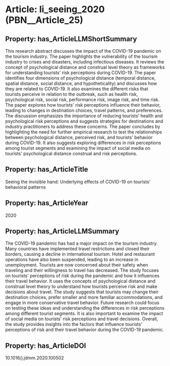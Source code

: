# Article: __li_seeing_2020__ (PBN__Article_25)

## Property: has_ArticleLLMShortSummary

This research abstract discusses the impact of the COVID-19 pandemic on the tourism industry. The paper highlights the vulnerability of the tourism industry to crises and disasters, including infectious diseases. It reviews the concept of psychological distance and construal level theory as frameworks for understanding tourists' risk perceptions during COVID-19. The paper identifies four dimensions of psychological distance (temporal distance, spatial distance, social distance, and hypotheticality) and discusses how they are related to COVID-19. It also examines the different risks that tourists perceive in relation to the outbreak, such as health risk, psychological risk, social risk, performance risk, image risk, and time risk. The paper explores how tourists' risk perceptions influence their behavior, leading to changes in destination choices, travel patterns, and preferences. The discussion emphasizes the importance of reducing tourists' health and psychological risk perceptions and suggests strategies for destinations and industry practitioners to address these concerns. The paper concludes by highlighting the need for further empirical research to test the relationships between psychological distance, perceived risk, and tourists' behavior during COVID-19. It also suggests exploring differences in risk perceptions among tourist segments and examining the impact of social media on tourists' psychological distance construal and risk perceptions.

## Property: has_ArticleTitle

Seeing the invisible hand: Underlying effects of COVID-19 on tourists’ behavioral patterns

## Property: has_ArticleYear

2020

## Property: has_ArticleLLMSummary

The COVID-19 pandemic has had a major impact on the tourism industry. Many countries have implemented travel restrictions and closed their borders, causing a decline in international tourism. Hotel and restaurant operations have also been suspended, leading to an increase in unemployment. Tourists are now concerned about their safety when traveling and their willingness to travel has decreased. The study focuses on tourists' perceptions of risk during the pandemic and how it influences their travel behavior. It uses the concepts of psychological distance and construal level theory to understand how tourists perceive risk and make decisions about travel. The study suggests that tourists may change their destination choices, prefer smaller and more familiar accommodations, and engage in more conservative travel behavior. Future research could focus on testing these ideas and understanding the differences in risk perceptions among different tourist segments. It is also important to examine the impact of social media on tourists' risk perceptions and travel decisions. Overall, the study provides insights into the factors that influence tourists' perceptions of risk and their travel behavior during the COVID-19 pandemic.

## Property: has_ArticleDOI

10.1016/j.jdmm.2020.100502

